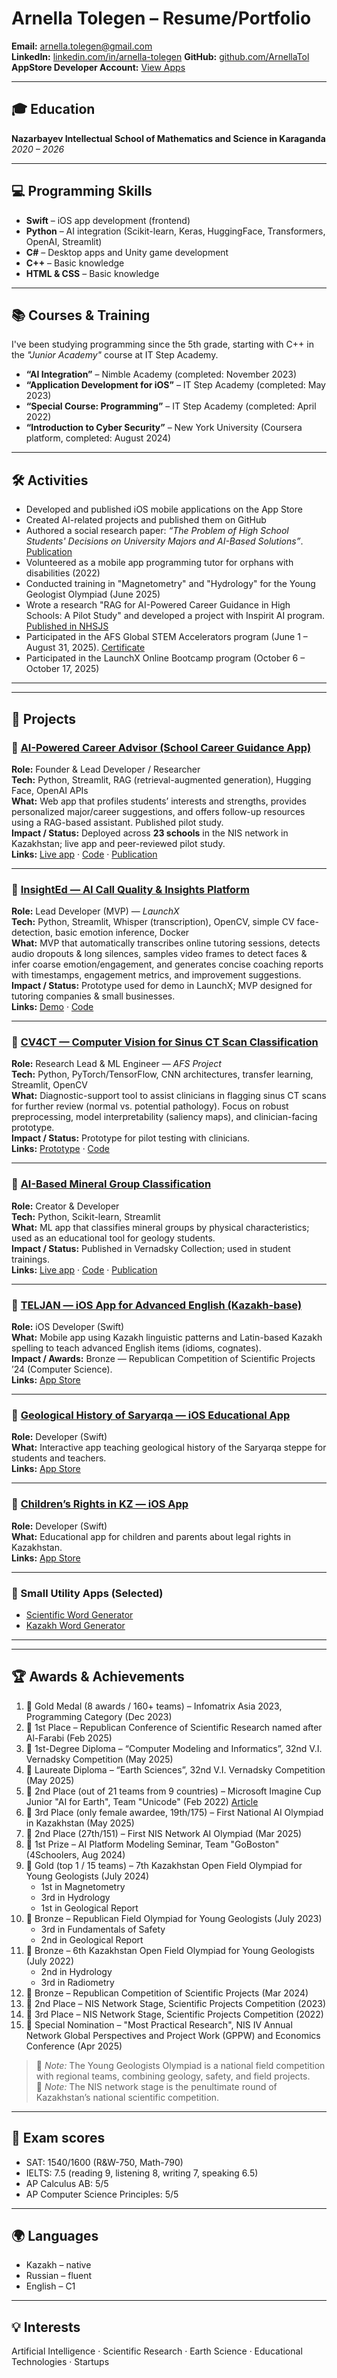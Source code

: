 # Arnella Tolegen – Resume/Portfolio

**Email:** arnella.tolegen@gmail.com  
**LinkedIn:** [linkedin.com/in/arnella-tolegen](https://www.linkedin.com/in/arnella-tolegen/)
**GitHub:** [github.com/ArnellaTol](https://github.com/ArnellaTol)  
**AppStore Developer Account:** [View Apps](https://apps.apple.com/kz/developer/asel-zhanbekova/id1660220813)

---

## 🎓 Education
**Nazarbayev Intellectual School of Mathematics and Science in Karaganda**  
_2020 – 2026_

---

## 💻 Programming Skills
- **Swift** – iOS app development (frontend)  
- **Python** – AI integration (Scikit-learn, Keras, HuggingFace, Transformers, OpenAI, Streamlit)  
- **C#** – Desktop apps and Unity game development  
- **C++** – Basic knowledge  
- **HTML & CSS** – Basic knowledge

---

## 📚 Courses & Training
I've been studying programming since the 5th grade, starting with C++ in the *"Junior Academy"* course at IT Step Academy.

- **“AI Integration”** – Nimble Academy (completed: November 2023)  
- **“Application Development for iOS”** – IT Step Academy (completed: May 2023)  
- **“Special Course: Programming”** – IT Step Academy (completed: April 2022)  
- **“Introduction to Cyber Security”** – New York University (Coursera platform, completed: August 2024)

---

## 🛠️ Activities
- Developed and published iOS mobile applications on the App Store  
- Created AI-related projects and published them on GitHub  
- Authored a social research paper: *“The Problem of High School Students' Decisions on University Majors and AI-Based Solutions”*. [Publication](https://drive.google.com/file/d/13dyajhjA9qPpByiBlhnCf2JHs-DdPeJh/view?usp=share_link)
- Volunteered as a mobile app programming tutor for orphans with disabilities (2022)
- Conducted training in "Magnetometry" and "Hydrology" for the Young Geologist Olympiad (June 2025)  
- Wrote a research "RAG for AI-Powered Career Guidance in High Schools: A Pilot Study" and developed a project with Inspirit AI program. [Published in NHSJS](https://nhsjs.com/2025/rag-for-ai-powered-career-guidance-in-high-schools-a-pilot-study/)
- Participated in the AFS Global STEM Accelerators program (June 1 – August 31, 2025). [Certificate](https://drive.google.com/file/d/1VKcYxrGr6n52JJBrrBg7DIaeCm1IJMCO/view?usp=drivesdk) 
- Participated in the LaunchX Online Bootcamp program (October 6 – October 17, 2025)

---
---

## 🚀 Projects

### 🔹 [AI-Powered Career Advisor (School Career Guidance App)](https://github.com/ArnellaTol/school-career-guidance-app)  
**Role:** Founder & Lead Developer / Researcher  
**Tech:** Python, Streamlit, RAG (retrieval-augmented generation), Hugging Face, OpenAI APIs  
**What:** Web app that profiles students’ interests and strengths, provides personalized major/career suggestions, and offers follow-up resources using a RAG-based assistant. Published pilot study.  
**Impact / Status:** Deployed across **23 schools** in the NIS network in Kazakhstan; live app and peer-reviewed pilot study.  
**Links:** [Live app](https://school-career-guidance-app.streamlit.app/) · [Code](https://github.com/ArnellaTol/school-career-guidance-app) · [Publication](https://nhsjs.com/2025/rag-for-ai-powered-career-guidance-in-high-schools-a-pilot-study/)

---

### 🔹 [InsightEd — AI Call Quality & Insights Platform](https://github.com/ArnellaTol/InsightEd)  
**Role:** Lead Developer (MVP) — *LaunchX*  
**Tech:** Python, Streamlit, Whisper (transcription), OpenCV, simple CV face-detection, basic emotion inference, Docker  
**What:** MVP that automatically transcribes online tutoring sessions, detects audio dropouts & long silences, samples video frames to detect faces & infer coarse emotion/engagement, and generates concise coaching reports with timestamps, engagement metrics, and improvement suggestions.  
**Impact / Status:** Prototype used for demo in LaunchX; MVP designed for tutoring companies & small businesses.  
**Links:** [Demo](https://insighted-mvp.streamlit.app/) · [Code](https://github.com/ArnellaTol/InsightEd)

---

### 🔹 [CV4CT — Computer Vision for Sinus CT Scan Classification](https://github.com/ArnellaTol/cv4ct)  
**Role:** Research Lead & ML Engineer — *AFS Project*  
**Tech:** Python, PyTorch/TensorFlow, CNN architectures, transfer learning, Streamlit, OpenCV  
**What:** Diagnostic-support tool to assist clinicians in flagging sinus CT scans for further review (normal vs. potential pathology). Focus on robust preprocessing, model interpretability (saliency maps), and clinician-facing prototype.  
**Impact / Status:** Prototype for pilot testing with clinicians.  
**Links:** [Prototype](https://cv4ctapp.streamlit.app/) · [Code](https://github.com/ArnellaTol/cv4ct)

---

### 🔹 [AI-Based Mineral Group Classification](https://github.com/ArnellaTol/Mineral_group_classification)  
**Role:** Creator & Developer  
**Tech:** Python, Scikit-learn, Streamlit  
**What:** ML app that classifies mineral groups by physical characteristics; used as an educational tool for geology students.  
**Impact / Status:** Published in Vernadsky Collection; used in student trainings.  
**Links:** [Live app](https://mineralgroupclassification.streamlit.app/) · [Code](https://github.com/ArnellaTol/Mineral_group_classification) · [Publication](https://vernadsky.info/files/2025/works.pdf)

---

### 🔹 [TELJAN — iOS App for Advanced English (Kazakh-base)](https://apps.apple.com/kz/app/teljan/id6469358403)  
**Role:** iOS Developer (Swift)  
**What:** Mobile app using Kazakh linguistic patterns and Latin-based Kazakh spelling to teach advanced English items (idioms, cognates).  
**Impact / Awards:** Bronze — Republican Competition of Scientific Projects ’24 (Computer Science).  
**Links:** [App Store](https://apps.apple.com/kz/app/teljan/id6469358403)

---

### 🔹 [Geological History of Saryarqa — iOS Educational App](https://apps.apple.com/kz/app/geological-history-of-saryarqa/id6450415302)  
**Role:** Developer (Swift)  
**What:** Interactive app teaching geological history of the Saryarqa steppe for students and teachers.  
**Links:** [App Store](https://apps.apple.com/kz/app/geological-history-of-saryarqa/id6450415302)

---

### 🔹 [Children’s Rights in KZ — iOS App](https://apps.apple.com/kz/app/childrens-rights-in-kz/id6479046742)  
**Role:** Developer (Swift)  
**What:** Educational app for children and parents about legal rights in Kazakhstan.  
**Links:** [App Store](https://apps.apple.com/kz/app/childrens-rights-in-kz/id6479046742)

---

### 🔹 Small Utility Apps (Selected)
- [Scientific Word Generator](https://apps.apple.com/kz/app/scientific-word-generator/id1660260312)  
- [Kazakh Word Generator](https://apps.apple.com/kz/app/%D2%9B%D0%B0%D0%B7%D0%B0%D2%9B%D1%88%D0%B0-%D1%81%D3%A9%D0%B7-%D0%B3%D0%B5%D0%BD%D0%B5%D1%80%D0%B0%D1%82%D0%BE%D1%80%D1%8B/id6447484786)

---
---

## 🏆 Awards & Achievements

1. 🥇 Gold Medal (8 awards / 160+ teams) – Infomatrix Asia 2023, Programming Category (Dec 2023)
2. 🥇 1st Place – Republican Conference of Scientific Research named after Al-Farabi (Feb 2025)
3. 🏅 1st-Degree Diploma – “Computer Modeling and Informatics”, 32nd V.I. Vernadsky Competition (May 2025)
4. 🏅 Laureate Diploma – “Earth Sciences”, 32nd V.I. Vernadsky Competition (May 2025)
5. 🥈 2nd Place (out of 21 teams from 9 countries) – Microsoft Imagine Cup Junior "AI for Earth", Team "Unicode" (Feb 2022) [Article](https://news.microsoft.com/en-cee/2022/04/27/teams-from-latvia-kazakhstan-and-bulgaria-are-the-winners-of-the-2022-imagine-cup-junior-virtual-ai-hackathons-series/)
6. 🥉 3rd Place (only female awardee, 19th/175) – First National AI Olympiad in Kazakhstan (May 2025)
7. 🥈 2nd Place (27th/151) – First NIS Network AI Olympiad (Mar 2025)
8. 🥇 1st Prize – AI Platform Modeling Seminar, Team "GoBoston" (4Schoolers, Aug 2024)
9. 🥇 Gold (top 1 / 15 teams) – 7th Kazakhstan Open Field Olympiad for Young Geologists (July 2024)  
   - 1st in Magnetometry  
   - 3rd in Hydrology  
   - 1st in Geological Report
10. 🥉 Bronze – Republican Field Olympiad for Young Geologists (July 2023)  
    - 3rd in Fundamentals of Safety  
    - 2nd in Geological Report  
11. 🥉 Bronze – 6th Kazakhstan Open Field Olympiad for Young Geologists (July 2022)  
    - 2nd in Hydrology  
    - 3rd in Radiometry  
12. 🥉 Bronze – Republican Competition of Scientific Projects (Mar 2024)  
13. 🥈 2nd Place – NIS Network Stage, Scientific Projects Competition (2023)  
14. 🥉 3rd Place – NIS Network Stage, Scientific Projects Competition (2022)  
15. 🏅 Special Nomination – "Most Practical Research", NIS IV Annual Network Global Perspectives and Project Work (GPPW) and Economics Conference (Apr 2025)

> 🧭 *Note:* The Young Geologists Olympiad is a national field competition with regional teams, combining geology, safety, and field projects.  
> 🧪 *Note:* The NIS network stage is the penultimate round of Kazakhstan’s national scientific competition.

---

## 📝 Exam scores
- SAT: 1540/1600 (R&W-750, Math-790)
- IELTS: 7.5 (reading 9, listening 8, writing 7, speaking 6.5)
- AP Calculus AB: 5/5
- AP Computer Science Principles: 5/5

---

## 🌍 Languages
- Kazakh – native  
- Russian – fluent  
- English – C1

---

## 💡 Interests
Artificial Intelligence · Scientific Research · Earth Science · Educational Technologies · Startups
